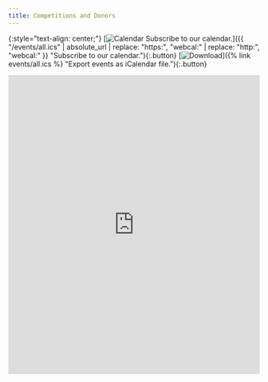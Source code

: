 ```yaml
---
title: Competitions and Donors
---
```


{:style="text-align: center;"}
[<img alt="Calendar" src="{% link static/images/icon.calendar.svg %}" class="calendar icon" /> Subscribe to our calendar.]({{ "/events/all.ics" | absolute_url | replace: "https:", "webcal:" | replace: "http:", "webcal:" }} "Subscribe to our calendar."){:.button}
[<img alt="Download" src="{% link static/images/icon.download.svg %}" class="download icon" />]({% link events/all.ics %} "Export events as iCalendar file."){:.button}

<iframe src="https://docs.google.com/spreadsheets/d/e/2PACX-1vSWgCwtbyMB-pRPQef-BLgo3ZikshHnHNJqt-QPa9yk0KGUNobfnKc0GzUmy1T5_ZZ2esln2TDTvqG3/pubhtml?gid=917569348&amp;widget=true&amp;headers=false" frameborder="0" framemargin="0" width="100%" height="600">
    <p><a href="https://docs.google.com/spreadsheets/d/e/2PACX-1vSWgCwtbyMB-pRPQef-BLgo3ZikshHnHNJqt-QPa9yk0KGUNobfnKc0GzUmy1T5_ZZ2esln2TDTvqG3/pubhtml">View Hacker Trivia Night public competition and donor data</a>.</p>
</iframe>
